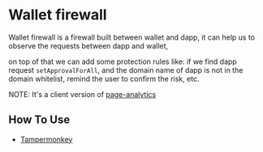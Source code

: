 
# Wallet firewall

Wallet firewall is a firewall built between wallet and dapp, it can help us to observe the requests between dapp and wallet, 

on top of that we can add some protection rules like: if we find dapp request `setApprovalForAll`, and the domain name of dapp is not in the domain whitelist, remind the user to confirm the risk, etc.

NOTE: It's a client version of [page-analytics](https://github.com/scamsniffer/page-analytics)


## How To Use

- [Tampermonkey](https://greasyfork.org/scripts/446501-web3-wallet-firewall)
